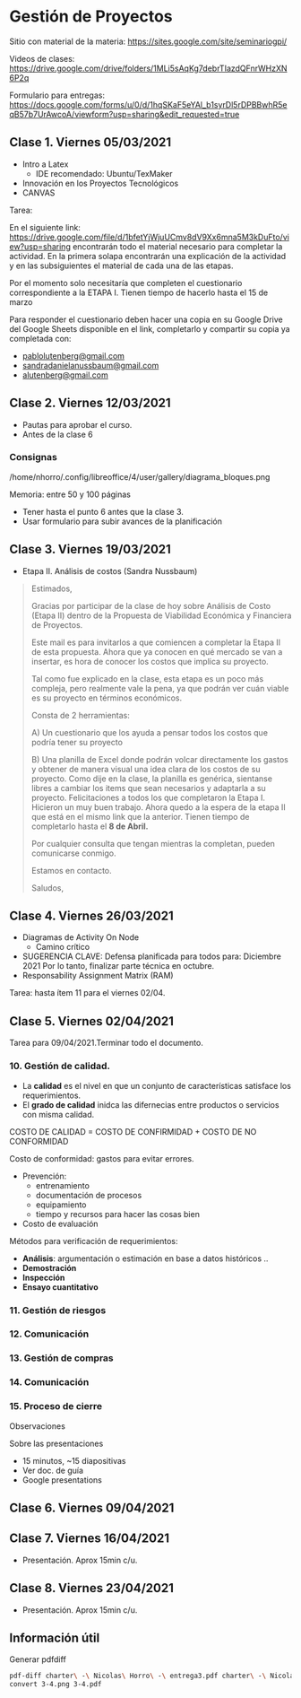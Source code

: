 # Gestión de Proyectos

Sitio con material de la materia: https://sites.google.com/site/seminariogpi/

Videos de clases: https://drive.google.com/drive/folders/1MLi5sAqKg7debrTIazdQFnrWHzXN6P2q

Formulario para entregas: https://docs.google.com/forms/u/0/d/1hqSKaF5eYAl_b1syrDl5rDPBBwhR5eqB57b7UrAwcoA/viewform?usp=sharing&edit_requested=true

## Clase 1. Viernes 05/03/2021

- Intro a Latex
	- IDE recomendado: Ubuntu/TexMaker
- Innovación en los Proyectos Tecnológicos
- CANVAS

Tarea:

En el siguiente link:    https://drive.google.com/file/d/1bfetYjWjuUCmv8dV9Xx6mna5M3kDuFto/view?usp=sharing                        encontrarán todo el material necesario para completar la actividad. En la primera solapa encontrarán una explicación de la actividad y en las subsiguientes el material de cada una de las etapas.

Por el momento solo necesitaría que completen el cuestionario correspondiente a la ETAPA I.  Tienen tiempo de hacerlo hasta el 15 de marzo

Para responder el cuestionario deben hacer una copia en su Google Drive del Google Sheets disponible en el link, completarlo y compartir su copia ya completada con:
- pablolutenberg@gmail.com
- sandradanielanussbaum@gmail.com
- alutenberg@gmail.com

## Clase 2. Viernes 12/03/2021

- Pautas para aprobar el curso.
- Antes de la clase 6 

### Consignas
/home/nhorro/.config/libreoffice/4/user/gallery/diagrama_bloques.png

Memoria: entre 50 y 100 páginas

- Tener hasta el punto 6 antes que la clase 3.
- Usar formulario para subir avances de la planificación

## Clase 3. Viernes 19/03/2021

- Etapa II. Análisis de costos (Sandra Nussbaum)

> Estimados, 
>
> Gracias por participar de la clase de hoy sobre Análisis de Costo (Etapa II) dentro de la Propuesta de Viabilidad Económica y Financiera de Proyectos. 
>
> Este mail es para invitarlos a que comiencen a completar la Etapa II de esta propuesta. Ahora que ya conocen en qué mercado se van a insertar, es hora de conocer los costos que implica su proyecto. 
>
> Tal como fue explicado en la clase, esta etapa es un poco más compleja, pero realmente vale la pena, ya que podrán ver cuán viable es su proyecto en términos económicos.
>
> Consta de 2 herramientas:
>
> A) Un cuestionario que los ayuda a pensar todos los costos que podría tener su proyecto
>
>  B) Una planilla de Excel donde podrán volcar directamente los gastos y obtener de manera visual una idea clara de los costos de su proyecto. Como dije en la clase, la planilla es genérica, sientanse libres a cambiar los items que sean necesarios y adaptarla a su proyecto. 
> Felicitaciones a todos los que completaron la Etapa I. Hicieron un muy buen trabajo. Ahora quedo a la espera de la etapa II que está en el mismo link que la anterior.
> Tienen tiempo de completarlo hasta el **8 de Abril.** 
>
> Por cualquier consulta que tengan mientras la completan, pueden comunicarse conmigo.
>
> Estamos en contacto.
>
> Saludos, 

## Clase 4. Viernes 26/03/2021

- Diagramas de Activity On Node
  - Camino crítico
- SUGERENCIA CLAVE:
Defensa planificada para todos para: Diciembre 2021
Por lo tanto, finalizar parte técnica en octubre.
- Responsability Assignment Matrix (RAM)

Tarea: hasta ítem 11 para el viernes 02/04.

## Clase 5. Viernes 02/04/2021

Tarea para 09/04/2021.Terminar todo el documento.

### 10. Gestión de calidad.

- La **calidad** es el nivel en que un conjunto de características satisface los requerimientos.
- El **grado de calidad** inidca las difernecias entre productos o servicios con misma calidad.

COSTO DE CALIDAD = COSTO DE CONFIRMIDAD + COSTO DE NO CONFORMIDAD

Costo de conformidad: gastos para evitar errores.

- Prevención:
  - entrenamiento
  - documentación de procesos
  - equipamiento
  - tiempo y recursos para hacer las cosas bien
- Costo de evaluación

Métodos para verificación de requerimientos:

- **Análisis**: argumentación o estimación en base a datos históricos ..
- **Demostración**
- **Inspección**
- **Ensayo cuantitativo**

### 11. Gestión de riesgos

### 12. Comunicación

### 13. Gestión de compras

### 14. Comunicación

### 15. Proceso de cierre



Observaciones

Sobre las presentaciones

- 15 minutos, ~15 diapositivas
- Ver doc. de guía
- Google presentations

## Clase 6. Viernes 09/04/2021

## Clase 7. Viernes 16/04/2021

- Presentación. Aprox 15min c/u.

## Clase 8. Viernes 23/04/2021

- Presentación. Aprox 15min c/u.

## Información útil

Generar pdfdiff

```bash
pdf-diff charter\ -\ Nicolas\ Horro\ -\ entrega3.pdf charter\ -\ Nicolas\ Horro\ -\ entrega4.pdf > 3-4.png
convert 3-4.png 3-4.pdf
```

